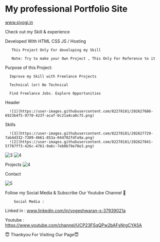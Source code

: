 # My professional Portfolio  Site

www.sjyogi.in

Check out my Skill & experience

   
Developed With HTML CSS JS / Hosting 
        
       
       This Project Only For developing my Skill
       
       Note: Try to make your Own Project , This Only For Reference to it


   
Purpose of this Project:
       
       
      Improve my Skill with Freelance Projects
      
      Technical (or) No Technical
      
      Find Freelance Jobs. Explore Opportunities
      
Header
      
      ![1](https://user-images.githubusercontent.com/82278181/202627686-6923b4f5-9770-423f-acaf-0c21a4ca0c75.png)

Skills
      
      ![3](https://user-images.githubusercontent.com/82278181/202627729-7ab4d332-7309-4661-853a-044702fdfa9a.png)
      ![2](https://user-images.githubusercontent.com/82278181/202627841-57707ff3-426c-4761-9a6c-7eb0b79e70e3.png)
![3](https://user-images.githubusercontent.com/82278181/202627849-6cf7d062-3b96-4a72-b02b-af36cc4f5f34.png)
![4](https://user-images.githubusercontent.com/82278181/202627854-8f775cc3-38fa-4ac2-873b-fb3d11157a9d.png)

Projects
![4](https://user-images.githubusercontent.com/82278181/202627757-6e0ce420-382e-4877-b045-54d18cc836d7.png)

Contact

![5](https://user-images.githubusercontent.com/82278181/202627797-63635dfb-c726-4820-8531-a0a2fbce242b.png)


      
Follow my Social Media & Subscribe Our Youtube Channel 🙏


        Social Media :

Linked in : www.linkedin.com/in/yogeshwaran-s-37939021a

Youtube   : https://www.youtube.com/channel/UCP23FSqQPw2bAFsNrgCYA5A
        

😇 Thankyou For Visiting Our Page😇

